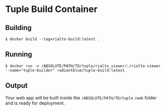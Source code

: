 # Tuple Build Container

## Building
    $ docker build --tag=rialto-build:latest .
    
## Running
    $ docker run -v /ABSOLUTE/PATH/TO/tuple/rialto_viewer/:/rialto-viewer --name="tuple-builder" radiantblue/tuple-build:latest

## Output
Your web app will be built inside the `/ABSOLUTE/PATH/TO/tuple` `/web` folder and is ready for deployment.

